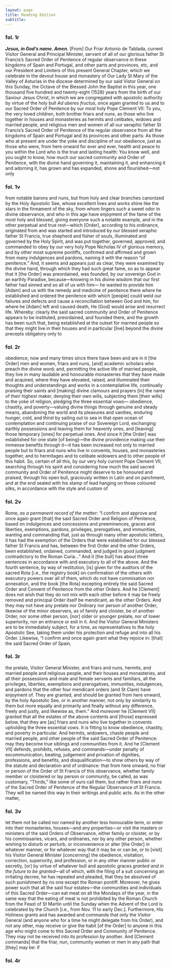 ```yaml
---
layout: page
title: Reading Edition
subtitle:
---
```


### fol. 1r
**_Jesus,
in God’s name. Amen._**
\[From\] Our Friar Antonio
de Tablada, current Visitor General and
Principal Minister, servant of all of our glorious father St Francis’s
Sacred Order of Penitence of regular 
observance in these kingdoms of Spain and
Portugal, and other parts and provinces, etc, and our President
and Limiters of this present General Chapter, which we celebrate
in the devout house and monastery of Our Lady St
Mary of the Valley of Asturias in the diocese determined by our said
Vistor General on this Sunday, the Octave of the Blessed
John the Baptist in this year, one thousand five hundred and 
twenty-eight (1528) years from the birth of our Saviour Jesus Christ,
in which we are congregated with apostolic authority
by virtue of the holy bull _Ad uberes fructus_, once again
granted to us and to our Sacred Order of Penitence by our
most holy Pope Clement VII: 
To you, the very loved children, both brother friars and nuns, as those who
live together in houses and monasteries as hermits
and celibates, widows and married people, and religious men
and women of all our seraphic father St Francis’s Sacred Order of Penitence 
of the regular observance from all the kingdoms of Spain and Portugal 
and its provinces and other parts: 
As those who at present are under the yoke and
discipline of our obedience, just as those who were, from here onward
for ever and ever, health and peace to you within the Lord who is the true and
lasting health: 
You know well, and you ought to know, how much our
sacred community and Order of Penitence, with the divine hand governing it,
maintaining it, and enhancing it and adorning
it, has grown and has expanded, shone and flourished—not only

### fol. 1v
from notable barons and nuns, but from holy and clear
branches canonized by the Holy Apostolic See, whose
excellent lives and works shine like the
stars in the firmament of the sky, from whom lingers such a sweet
odor in divine observance, and who in this age have enjoyment of 
the fame of the most holy and blessed, giving everyone such
a notable example, and in the other perpetual and true
rest—which \[Order\], according to his ordinance, originated from and was started
and introduced by our blessed seraphic father St Francis, 
true shepherd and fisher of souls, illuminated and governed by the Holy Spirit,
and was put together, governed, approved, and commanded to obey
by our very holy Pope Nicholas IV of glorious
memory, and by other most supreme pontiffs,
confirmed and affirmed and grown from many indulgences
and pardons, naming it with the reason “of penitence.” And, it seems
and appears just as clear, they were examined by
the divine hand, through which they had such great fame, so as to
appear that it \[the Order\] was preordained, was founded, by our sovereign
God in an earthly Paradise, because—knowing in his divine wisdom
that our first father had sinned and so all of us with him—
he wanted to provide him \[Adam\] and us with the remedy and
medicine of penitence there where he established and ordered the penitence
with which \[people\] could weld our failures and defects and cause a
reconciliation between God and him, for where he \[Adam\] left and caused
death, He \[God\] would arise and resurrect life. 
Whereby: clearly the said sacred community and Order of Penitence appears
to be instituted, preordained, and founded there, and the 
growth has been such that, being established at the outset
for married people so that they might live in their houses and in
particular \[live\] beyond the divine precepts obligatory only to

### fol. 2r
obedience, now and many times since there have been and are
in it \[the Order\] men and women, friars and nuns, \[and\] academic
scholars who preach the divine word; and, permitting
the active life of married people, they live in many laudable
and honourable monasteries that they have made and acquired, where
they have elevated, raised, and illuminated their thoughts
and understandings and works in a contemplative life,
continually praising their saints and \[making\] divine
clamours and prayers \[in\] the name of their highest maker,
denying their own wills, subjecting them \[their wills\]
to the yoke of religion, pledging the three essential vows—
obedience, chastity, and poverty—valuing
divine things through genuine and steady means, abandoning
the world and its pleasures and vanities, enduring hunger,
cold, and thirst by sailing out to sea in that open ocean of contemplation
and continuing praise of our Sovereign Lord, exchanging
earthly possessions and leaving them for heavenly ones,
and \[leaving\] those temporary \[ones\] for perpetual ones. And since it \[the Order\] 
was established for one state \[of being\]—the divine providence
making use their immense benefits through it—it has been 
increased not only to married people but to friars
and nuns who live in convents, houses, and monasteries
together, and to hermitages and to celibate widowers
and to other people of this habit. 
So, certain of all this, by our very holy current Pope Clement VII,
searching through his spirit and considering
how much the said sacred community and Order
of Penitence might deserve to be honoured and praised,
through his open bull, graciously written in Latin and on
parchment, and at the end sealed with his stamp of lead hanging on those 
coloured silks, in accordance with the style and custom of

### fol. 2v
Rome, _as a permanent record of the matter_: “I confirm and
approve and once again grant \[that\] the said Sacred Order
and Religion of Penitence, based on indulgences and concessions
and preeminences, graces and liberties, exemptions,
pardons, privileges, prerogatives, and immunities, 
wanting and commanding that, just as through many other 
apostolic letters, it has had the exemption of the Orders that were 
established for our blessed father St Francis and has, between the first Order 
and the other Orders, been established, ordained, commanded, and judged 
in good judgment contradictory to the Roman Curia…” And it \[the bull\] 
has about three sentences in accordance with and executory to all
of the above. And the fourth sentence, by way of restitution, \[is\] given
for the auditors of the sacred Rota \[i.e., the registry book\] on confirmation
of the others with executory powers over all of them, which
do not have commixation nor annexation, and the book \[the Rota\] excepting entirely
the said Sacred Order and Convent of Penitence from the other Orders. 
And he \[Clement\] does not wish that they do not mix with each other
before it may be freely removed and principal Order itself be mendicant,
as the other Orders. And they may not have any prelate nor Ordinary nor
person of another Order, likewise of the minor observers,
as of family and cloister, be of another Order, nor
some other person, \[nor\] older or younger prelate, nor of
lower superiority, nor an entrance or exit in it. And 
the Visitor General Ministers are to be immediately subject,
for a time, as representatives to the holy Apostolic See,
taking them under his protection and refuge
and into all his Order. Likewise, “I confirm and once
again grant what they rejoice in: \[that\] the said Sacred Order of Spain,

### fol. 3r
the prelate, Visitor General Minister, and friars and nuns, hermits, and married people and religious people, and their houses and monasteries, and all their possessions and male and female servants and familiars, all the privileges, liberties, exemptions and prerogatives, immunities, indulgences, and pardons that the other four mendicant orders \(and St Clare\) have enjoyment of. They are granted, and should be granted from here onward, by the holy Apostolic See, or in another manner, not only by similarity to them but more equally and primarily and finally without any difference, freely and justly, and likewise as, them.” And moreover he \[Clement VII\] granted that all the estates of the above contents and \[those\] expressed below, that they are \[as\] friars and nuns who live together in convents upholding the three essential vows. It is fitting to know obedience, chastity, and poverty in particular. And hermits, widowers, chaste people and married people, and other people of the said Sacred Order of Penitence: may they become true siblings and communities from it. And he \[Clement VII\] defends, prohibits, refuses, and commands—under penalty of excommunication, beating, judgement and privation of dignities, professions, and benefits, and disqualification—to show others by way of the statute and declaration and of ordinance: that from here onward, no friar or person of the Order of St Francis of this observance, whether family member or cloistered or lay person or community, be called, as was customary, “Thirds,” like some of ours call them, but rather friars and nuns of the Sacred Order of Penitence of the Regular Observance of St Francis. They will be named this way in their writings and public acts. As in the other matter,

### fol. 3v
let them not be called nor named by another less honourable term, or enter into their monasteries, houses—and any properties—or visit the masters or ministers of the said Orders of Observance, either family or cloister, or by his commissaries, vicars, and ordinaries, nor by any other person, whether wishing to disturb or perturb, or inconvenience or alter \[the Order\] in whatever manner, or for whatever way that it may be or can be, or to \[visit\] his Visitor General Minister \[concerning\] the obedience, visitation, correction, superiority, and profession, or in any other manner public or secretly, \[or\] by virtue of whatever bull and apostolic graces *granted and in the future to be granted*—all of which, with the filing of a suit concerning an irritating decree, he has repealed and pleaded, that they be absolved of such punishment by no one except the Roman pontiff. Moreover, he gives power such that all the said four estates—the communities and individuals of this Sacred Order—can eat meat on all the Mondays of the year, in the same way that the eating of meat is not prohibited by the Roman Church from the Feast of St Martin until the Sunday when the Advent of the Lord is celebrated by the Church \[i.e., from Nov. 11 to early Dec.\]. Furthermore, His Holiness grants and has awarded and commands that only the Visitor General (and anyone who for a time he might delegate from his Order), and not any other, may receive or give the habit \[of the Order\] to anyone in this age who might come to this Sacred Order and Community of Penitence. They may not be received into its profession by another. And \[Clement commands\] that the friar, nun, community women or men in any path that \[they\] may be: if

### fol. 4r
